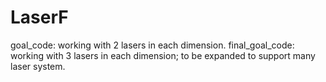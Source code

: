 # LaserF

goal_code: working with 2 lasers in each dimension. 
final_goal_code: working with 3 lasers in each dimension; to be expanded to support many laser system.

